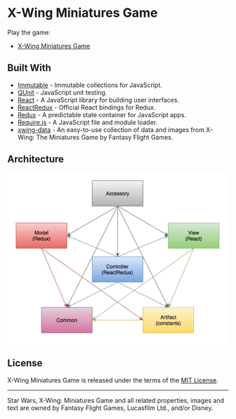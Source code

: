 # X-Wing Miniatures Game

Play the game:

* [X-Wing Miniatures Game](https://rawgit.com/jmthompson2015/xwing-miniatures-game/master/src/index.html)

## Built With

* [Immutable](https://facebook.github.io/immutable-js/) - Immutable collections for JavaScript.
* [QUnit](https://qunitjs.com/) - JavaScript unit testing.
* [React](http://facebook.github.io/react/) - A JavaScript library for building user interfaces.
* [ReactRedux](https://github.com/reactjs/react-redux) - Official React bindings for Redux.
* [Redux](https://redux.js.org/) - A predictable state container for JavaScript apps.
* [Require.js](http://requirejs.org/) - A JavaScript file and module loader.
* [xwing-data](https://github.com/guidokessels/xwing-data/) - An easy-to-use collection of data and images from X-Wing: The Miniatures Game by Fantasy Flight Games.

## Architecture

![Web Application Diagram](doc/WebApplicationDiagram.png)

## License

X-Wing Miniatures Game is released under the terms of the [MIT License](https://github.com/jmthompson2015/xwing-miniatures-game/blob/master/LICENSE.txt).

***

Star Wars, X-Wing: Miniatures Game and all related properties, images and text are owned by Fantasy Flight Games, Lucasfilm Ltd., and/or Disney.
